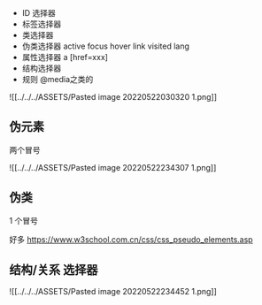 - ID 选择器
- 标签选择器
- 类选择器
- 伪类选择器 active focus hover link visited lang
- 属性选择器 a [href=xxx]
- 结构选择器
- 规则 @media之类的

![[../../../ASSETS/Pasted image 20220522030320 1.png]]

## 伪元素

两个冒号

![[../../../ASSETS/Pasted image 20220522234307 1.png]]

## 伪类

1 个冒号

好多 https://www.w3school.com.cn/css/css_pseudo_elements.asp

## 结构/关系 选择器

![[../../../ASSETS/Pasted image 20220522234452 1.png]]
